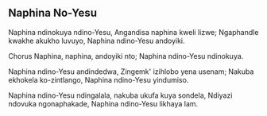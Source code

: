 ## Naphina No-Yesu

Naphina ndinokuya ndino-Yesu, Angandisa naphina kweli lizwe;
Ngaphandle kwakhe akukho luvuyo, Naphina ndino-Yesu andoyiki.

Chorus
Naphina, naphina, andoyiki nto;
Naphina ndino-Yesu ndinokuya.

Naphina ndino-Yesu andindedwa, Zingemk' izihlobo yena usenam;
Nakuba ekhokela ko-zintlango, Naphina ndino-Yesu yindumiso.

Naphina ndino-Yesu ndingalala, nakuba ukufa kuya sondela,
Ndiyazi ndovuka ngonaphakade, Naphina ndino-Yesu likhaya lam.

